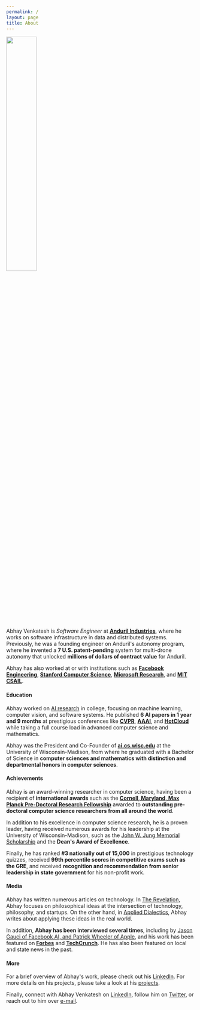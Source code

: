 ```yaml
---
permalink: /
layout: page
title: About
---
```


<img src="{% link /assets/imgs/avatar.png %}" width="40%">

Abhay Venkatesh is _Software Engineer_ at **[Anduril Industries](https://anduril.com/)**, where he works on software infrastructure in data and distributed systems. Previously, he was a founding engineer on Anduril's autonomy program, where he invented a **7 U.S. patent-pending** system for multi-drone autonomy that unlocked **millions of dollars of contract value** for Anduril.

Abhay has also worked at or with institutions such as **[Facebook Engineering](https://engineering.fb.com/)**, **[Stanford Computer Science](https://cs.stanford.edu/)**, **[Microsoft Research](https://www.microsoft.com/en-us/research/)**, and **[MIT CSAIL](https://www.csail.mit.edu/)**.

#### Education

Abhay worked on [AI research](https://scholar.google.com/citations?user=Inp7zBgAAAAJ&hl=en) in college, focusing on machine learning, computer vision, and software systems. He published **6 AI papers in 1 year and 9 months** at prestigious conferences like **[CVPR](http://cvpr2021.thecvf.com/)**, **[AAAI](https://www.aaai.org/)**, and **[HotCloud](https://www.usenix.org/conferences/byname/1)** while taking a full course load in advanced computer science and mathematics.

Abhay was the President and Co-Founder of **[ai.cs.wisc.edu](ai.cs.wisc.edu)** at the University of Wisconsin-Madison, from where he graduated with a Bachelor of Science in **computer sciences and mathematics with distinction and departmental honors in computer sciences**.

#### Achievements

Abhay is an award-winning researcher in computer science, having been a recipient of **international awards** such as the **[Cornell, Maryland, Max Planck Pre-Doctoral Research Fellowship](https://cmmrs.mpi-sws.org/)** awarded to **outstanding pre-doctoral computer science researchers from all around the world**. 

In addition to his excellence in computer science research, he is a proven leader, having received numerous awards for his leadership at the University of Wisconsin-Madison, such as the [John W. Jung Memorial Scholarship](http://www.allcampusparty.org/jwj) and the **Dean's Award of Excellence**. 

Finally, he has ranked **#3 nationally out of 15,000** in prestigious technology quizzes, received **99th percentile scores in competitive exams such as the GRE**, and received **recognition and recommendation from senior leadership in state government** for his non-profit work.

#### Media

Abhay has written numerous articles on technology. In [The Revelation](https://abhayvenkatesh.substack.com/), Abhay focuses on philosophical ideas at the intersection of technology, philosophy, and startups. On the other hand, in [Applied Dialectics](https://applieddialectics.substack.com/), Abhay writes about applying these ideas in the real world.

In addition, **Abhay has been interviewed several times**, including by [Jason Gauci of Facebook AI, and Patrick Wheeler of Apple](https://www.programmingthrowdown.com/2021/08/episode-118-building-robotics-software.html), and his work has been featured on **[Forbes](https://www.forbes.com/sites/davidhambling/2021/04/07/software-acquires-hardware-defense-ai-startup-anduril-buys-drone-maker/)** and **[TechCrunch](https://techcrunch.com/2020/09/24/anduril-air-force-abms-jadc2/)**. He has also been featured on local and state news in the past.

#### More

For a brief overview of Abhay's work, please check out his [LinkedIn](https://www.linkedin.com/in/abhayvenkatesh/). For more details on his projects, please take a look at his [projects](./projects).

Finally, connect with Abhay Venkatesh on [LinkedIn](https://www.linkedin.com/in/abhayvenkatesh/), follow him on [Twitter](https://twitter.com/AbhayVenkatesh1),
or reach out to him over [e-mail](mailto:abhay.venkatesh@gmail.com).
